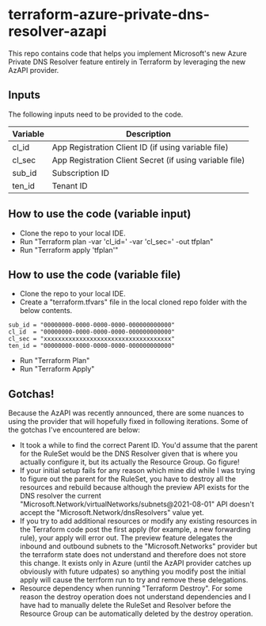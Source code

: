# terraform-azure-private-dns-resolver-azapi

This repo contains code that helps you implement Microsoft's new Azure Private DNS Resolver feature entirely in Terraform by leveraging the new AzAPI provider.

## Inputs

The following inputs need to be provided to the code.

| Variable | Description |
| ------ | ------ |
| cl_id | App Registration Client ID (if using variable file) |
| cl_sec | App Registration Client Secret (if using variable file) |
| sub_id | Subscription ID |
| ten_id | Tenant ID |

## How to use the code (variable input)

- Clone the repo to your local IDE.
- Run "Terraform plan -var 'cl_id=<your app client id>' -var 'cl_sec=<your client secret>' -out tfplan"
- Run "Terraform apply 'tfplan'"

## How to use the code (variable file)

- Clone the repo to your local IDE.
- Create a "terraform.tfvars" file in the local cloned repo folder with the below contents.
```hcl
sub_id = "00000000-0000-0000-0000-000000000000"
cl_id  = "00000000-0000-0000-0000-000000000000"
cl_sec = "xxxxxxxxxxxxxxxxxxxxxxxxxxxxxxxxxxxx"
ten_id = "00000000-0000-0000-0000-000000000000"
```
- Run "Terraform Plan"
- Run "Terraform Apply"

## Gotchas!

Because the AzAPI was recently announced, there are some nuances to using the provider that will hopefully fixed in following iterations. Some of the gotchas I've encountered are below:
- It took a while to find the correct Parent ID. You'd assume that the parent for the RuleSet would be the DNS Resolver given that is where you actually configure it, but its actually the Resource Group. Go figure!
- If your initial setup fails for any reason which mine did while I was trying to figure out the parent for the RuleSet, you have to destroy all the resources and rebuild because although the preview API exists for the DNS resolver the current "Microsoft.Network/virtualNetworks/subnets@2021-08-01" API doesn't accept the "Microsoft.Network/dnsResolvers" value yet.
- If you try to add additional resources or modify any existing resources in the Terraform code post the first apply (for example, a new forwarding rule), your apply will error out. The preview feature delegates the inbound and outbound subnets to the "Microsoft.Networks" provider but the terraform state does not understand and therefore does not store this change. It exists only in Azure (until the AzAPI provider catches up obviously with future udpates) so anything you modify post the initial apply will cause the terrform run to try and remove these delegations. 
- Resource dependency when running "Terraform Destroy". For some reason the destroy operation does not understand dependencies and I have had to manually delete the RuleSet and Resolver before the Resource Group can be automatically deleted by the destroy operation.
